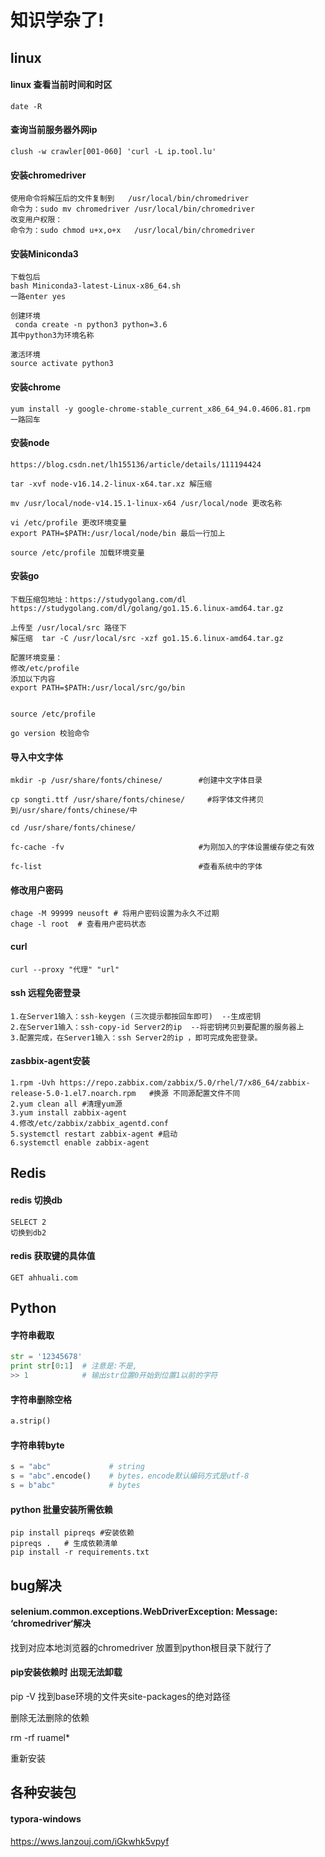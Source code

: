 # 知识学杂了!

## linux

#### linux 查看当前时间和时区

```linux
date -R
```

#### 查询当前服务器外网ip

```linux
clush -w crawler[001-060] 'curl -L ip.tool.lu'
```

#### 安装chromedriver

```linux
使用命令将解压后的文件复制到   /usr/local/bin/chromedriver
命令为：sudo mv chromedriver /usr/local/bin/chromedriver
改变用户权限：
命令为：sudo chmod u+x,o+x   /usr/local/bin/chromedriver
```

#### 安装Miniconda3

```linux
下载包后
bash Miniconda3-latest-Linux-x86_64.sh
一路enter yes

创建环境
 conda create -n python3 python=3.6
其中python3为环境名称

激活环境
source activate python3
```

#### 安装chrome

```linux
yum install -y google-chrome-stable_current_x86_64_94.0.4606.81.rpm
一路回车
```

#### 安装node

```linux
https://blog.csdn.net/lh155136/article/details/111194424

tar -xvf node-v16.14.2-linux-x64.tar.xz 解压缩

mv /usr/local/node-v14.15.1-linux-x64 /usr/local/node 更改名称

vi /etc/profile 更改环境变量
export PATH=$PATH:/usr/local/node/bin 最后一行加上

source /etc/profile 加载环境变量
```

#### 安装go

```
下载压缩包地址：https://studygolang.com/dl
https://studygolang.com/dl/golang/go1.15.6.linux-amd64.tar.gz

上传至 /usr/local/src 路径下
解压缩  tar -C /usr/local/src -xzf go1.15.6.linux-amd64.tar.gz 

配置环境变量：
修改/etc/profile   
添加以下内容  
export PATH=$PATH:/usr/local/src/go/bin


source /etc/profile

go version 校验命令
```



#### 导入中文字体

```linux
mkdir -p /usr/share/fonts/chinese/        #创建中文字体目录

cp songti.ttf /usr/share/fonts/chinese/     #将字体文件拷贝
到/usr/share/fonts/chinese/中

cd /usr/share/fonts/chinese/

fc-cache -fv                              #为刚加入的字体设置缓存使之有效

fc-list                                   #查看系统中的字体
```

#### 修改用户密码

```linux
chage -M 99999 neusoft # 将用户密码设置为永久不过期
chage -l root  # 查看用户密码状态
```

#### curl

```linux
curl --proxy "代理" "url"
```

#### ssh 远程免密登录

```
1.在Server1输入：ssh-keygen (三次提示都按回车即可)  --生成密钥
2.在Server1输入：ssh-copy-id Server2的ip  --将密钥拷贝到要配置的服务器上
3.配置完成，在Server1输入：ssh Server2的ip ，即可完成免密登录。
```

#### zasbbix-agent安装

```
1.rpm -Uvh https://repo.zabbix.com/zabbix/5.0/rhel/7/x86_64/zabbix-release-5.0-1.el7.noarch.rpm   #换源 不同源配置文件不同
2.yum clean all #清理yum源
3.yum install zabbix-agent
4.修改/etc/zabbix/zabbix_agentd.conf
5.systemctl restart zabbix-agent #启动
6.systemctl enable zabbix-agent
```





## Redis

#### redis 切换db

```
SELECT 2 
切换到db2
```

#### redis 获取键的具体值

```
GET ahhuali.com
```





## Python

#### 字符串截取

```python
str = '12345678'
print str[0:1]  # 注意是:不是,
>> 1			# 输出str位置0开始到位置1以前的字符
```

#### 字符串删除空格

```python
a.strip()
```

#### 字符串转byte

```python
s = "abc"             # string
s = "abc".encode()    # bytes，encode默认编码方式是utf-8
s = b"abc"            # bytes
```

#### python 批量安装所需依赖 

```linux
pip install pipreqs #安装依赖
pipreqs .   # 生成依赖清单 
pip install -r requirements.txt
```





## bug解决

#### selenium.common.exceptions.WebDriverException: Message: ‘chromedriver‘解决

找到对应本地浏览器的chromedriver 放置到python根目录下就行了

#### pip安装依赖时 出现无法卸载

pip -V 找到base环境的文件夹site-packages的绝对路径

删除无法删除的依赖

rm -rf ruamel*

重新安装

## 各种安装包

#### typora-windows

https://wws.lanzouj.com/iGkwhk5vpyf